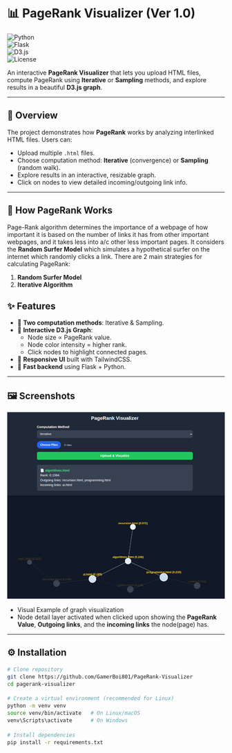# 📊 PageRank Visualizer (Ver 1.0)

![Python](https://img.shields.io/badge/python-3.9%2B-blue)  
![Flask](https://img.shields.io/badge/flask-2.x-lightgrey)  
![D3.js](https://img.shields.io/badge/D3.js-7-orange)  
![License](https://img.shields.io/badge/license-MIT-green)

An interactive **PageRank Visualizer** that lets you upload HTML files, compute PageRank using **Iterative** or **Sampling** methods, and explore results in a beautiful **D3.js graph**.  

---

## 🚀 Overview
The project demonstrates how **PageRank** works by analyzing interlinked HTML files. Users can:  
- Upload multiple `.html` files.  
- Choose computation method: **Iterative** (convergence) or **Sampling** (random walk).  
- Explore results in an interactive, resizable graph.  
- Click on nodes to view detailed incoming/outgoing link info.  

---
## 🧠 How PageRank Works
Page-Rank algorithm determines the importance of a webpage of how important it is based on the number of links it has from other important webpages, and it takes less into a/c other less important pages.
It considers the **Random Surfer Model** which simulates a hypothetical surfer on the internet which randomly clicks a link.
There are 2 main strategies for calculating PageRank:

1. **Random Surfer Model**
2.  **Iterative Algorithm**


## ✨ Features
- 🔹 **Two computation methods**: Iterative & Sampling.  
- 🔹 **Interactive D3.js Graph**:  
  - Node size ∝ PageRank value.  
  - Node color intensity = higher rank.  
  - Click nodes to highlight connected pages.  
- 🔹 **Responsive UI** built with TailwindCSS.  
- 🔹 **Fast backend** using Flask + Python.  

---



## 🖼️ Screenshots

![Screenshot](assets/image.png)  
- Visual Example of graph visualization  
- Node detail layer activated when clicked upon showing the **PageRank Value**, **Outgoing links**, and the **incoming links** the node(page) has. 
---

## ⚙️ Installation

```bash
# Clone repository
git clone https://github.com/GamerBoi801/PageRank-Visualizer
cd pagerank-visualizer

# Create a virtual environment (recommended for Linux)
python -m venv venv
source venv/bin/activate   # On Linux/macOS
venv\Scripts\activate      # On Windows

# Install dependencies
pip install -r requirements.txt
